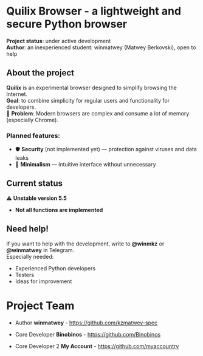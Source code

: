 # Quilix Browser - a lightweight and secure Python browser

**Project status**: under active development  
**Author**: an inexperienced student: winmatwey (Matwey Berkovski), open to help

## About the project

**Quilix** is an experimental browser designed to simplify browsing the Internet.  
**Goal**: to combine simplicity for regular users and functionality for developers.  
🔹 **Problem**: Modern browsers are complex and consume a lot of memory (especially Chrome).  

### Planned features:
- 🛡️ **Security** (not implemented yet) — protection against viruses and data leaks  
- 🧩 **Minimalism** — intuitive interface without unnecessary  

## Current status  
⚠️ **Unstable version 5.5**  
* **Not all functions are implemented**  

## Need help!  
If you want to help with the development, write to **@winmkz** or **@winmatwey** in Telegram.  
Especially needed:  
- Experienced Python developers  
- Testers  
- Ideas for improvement

# Project Team

- Author **winmatwey** - https://github.com/kzmatwey-spec

- Core Developer **Binobinos** - https://github.com/Binobinos

- Core Developer 2 **My Account** - https://github.com/myaccountry
